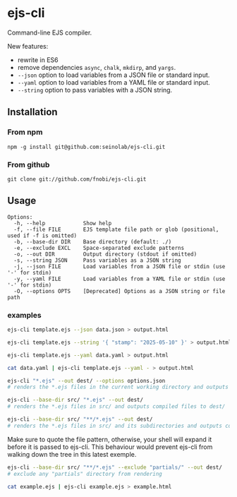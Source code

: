 ejs-cli
=======

Command-line EJS compiler.

New features:
- rewrite in ES6
- remove dependencies `async`, `chalk`, `mkdirp`, and `yargs`.
- `--json` option to load variables from a JSON file or standard input.
- `--yaml` option to load variables from a YAML file or standard input.
- `--string` option to pass variables with a JSON string.

## Installation

### From npm

```
npm -g install git@github.com:seinolab/ejs-cli.git
```

### From github

```
git clone git://github.com/fnobi/ejs-cli.git
```

## Usage

```
Options:
  -h, --help            Show help
  -f, --file FILE       EJS template file path or glob (positional, used if -f is omitted)
  -b, --base-dir DIR    Base directory (default: ./)
  -e, --exclude EXCL    Space-separated exclude patterns
  -o, --out DIR         Output directory (stdout if omitted)
  -s, --string JSON     Pass variables as a JSON string
  -j, --json FILE       Load variables from a JSON file or stdin (use '-' for stdin)
  -y, --yaml FILE       Load variables from a YAML file or stdin (use '-' for stdin)
  -O, --options OPTS    [Deprecated] Options as a JSON string or file path
```

### examples

```bash
ejs-cli template.ejs --json data.json > output.html
```

```bash
ejs-cli template.ejs --string '{ "stamp": "2025-05-10" }' > output.html
```

```bash
ejs-cli template.ejs --yaml data.yaml > output.html
```

```bash
cat data.yaml | ejs-cli template.ejs --yaml - > output.html
```

```bash
ejs-cli "*.ejs" --out dest/ --options options.json
# renders the *.ejs files in the current working directory and outputs compiled files to dest/
```

```bash
ejs-cli --base-dir src/ "*.ejs" --out dest/
# renders the *.ejs files in src/ and outputs compiled files to dest/
```

```bash
ejs-cli --base-dir src/ "**/*.ejs" --out dest/
# renders the *.ejs files in src/ and its subdirectories and outputs compiled files to dest/
```

Make sure to quote the file pattern, otherwise, your shell will expand it before it is passed to ejs-cli.
This behaviour would prevent ejs-cli from walking down the tree in this latest exemple.

```bash
ejs-cli --base-dir src/ "**/*.ejs" --exclude "partials/" --out dest/
# exclude any "partials" directory from rendering
```

```bash
cat example.ejs | ejs-cli example.ejs > example.html
```
